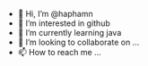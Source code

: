 - 👋 Hi, I’m @haphamn
- 👀 I’m interested in github 
- 🌱 I’m currently learning java
- 💞️ I’m looking to collaborate on ...
- 📫 How to reach me ...

<!---
haphamn/haphamn is a ✨ special ✨ repository because its `README.md` (this file) appears on your GitHub profile.
You can click the Preview link to take a look at your changes.
--->
